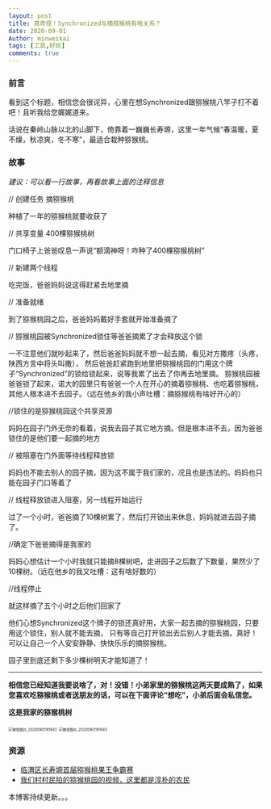 ```yaml
---
layout: post
title: 真奇怪！Synchronized与摘猕猴桃有啥关系？
date: 2020-09-01
Author: minweikai
tags: [工具,好玩]
comments: true
---
```


### 前言

看到这个标题，相信您会很诧异，心里在想Synchronized跟猕猴桃八竿子打不着吧！且听我给您娓娓道来。

话说在秦岭山脉以北的山脚下，倚靠着一巍巍长寿塬，这里一年气候“春温暖，夏不燥，秋凉爽，冬不寒”，最适合栽种猕猴桃。

### 故事

*建议：可以看一行故事，再看故事上面的注释信息*

// 创建任务 摘猕猴桃

种植了一年的猕猴桃就要收获了 



// 共享变量 400棵猕猴桃树

门口椅子上爸爸叹息一声说“额滴神呀！咋种了400棵猕猴桃树” 



// 新建两个线程

吃完饭，爸爸妈妈说这得赶紧去地里摘 



// 准备就绪

到了猕猴桃园之后，爸爸妈妈戴好手套就开始准备摘了 



// 猕猴桃园被Synchronized锁住等爸爸摘累了才会释放这个锁

一不注意他们就吵起来了，然后爸爸妈妈就不想一起去摘，看见对方撒疼（头疼，陕西方言中将头叫撒），
然后爸爸赶紧跑到地里把猕猴桃园的门用这个牌子“Synchronized”的锁给锁起来，说等我累了出去了你再去地里摘。
猕猴桃园被爸爸锁了起来，诺大的园里只有爸爸一个人在开心的摘着猕猴桃、也吃着猕猴桃，其他人根本进不去园子。（远在他乡的我小声吐槽：摘猕猴桃有啥好开心的）



//锁住的是猕猴桃园这个共享资源

妈妈在园子门外无奈的看着，说我去园子其它地方摘。但是根本进不去，因为爸爸锁住的是他们要一起摘的地方



 // 被阻塞在门外面等待线程释放锁

妈妈也不能去别人的园子摘，因为这不属于我们家的，况且也是违法的。妈妈也只能在园子门口等着了



 // 线程释放锁进入阻塞，另一线程开始运行

过了一个小时，爸爸摘了10棵树累了，然后打开锁出来休息，妈妈就进去园子摘了。



//确定下爸爸摘得是我家的

妈妈心想估计一个小时我就只能摘8棵树吧，走进园子之后数了下数量，果然少了10棵树。（远在他乡的我又吐槽：这有啥好数的）



 //线程停止

就这样摘了五个小时之后他们回家了



他们心想Synchronized这个牌子的锁还真好用，大家一起去摘的猕猴桃园，只要用这个锁住，别人就不能去摘，
只有等自己打开锁出去后别人才能去摘。真好！可以让自己一个人安安静静、快快乐乐的摘猕猴桃。

园子里到底还剩下多少棵树明天才能知道了！

------

**相信您已经知道我要说啥了，对！没错！小弟家里的猕猴桃这两天要成熟了，如果您喜欢吃猕猴桃或者送朋友的话，可以在下面评论“想吃”，小弟后面会私信您。**

**这是我家的猕猴桃树**

<img src="http://qn.minwk.top/img/微信图片_20200901181953.jpg" alt="微信图片_20200901181943" style="zoom: 50%;" />
<img src="http://qn.minwk.top/img/微信图片_20200901181943.jpg" alt="微信图片_20200901181943" style="zoom: 50%;" />

### 资源

- [临渭区长寿塬首届猕猴桃果王争霸赛](http://www.linwei.gov.cn/xwzx/bmdt/112889.htm)
- [我们村村民拍的猕猴桃园的视频，这里都是淳朴的农民](https://v.qq.com/x/page/w0714ylalza.html)

本博客持续更新。。。